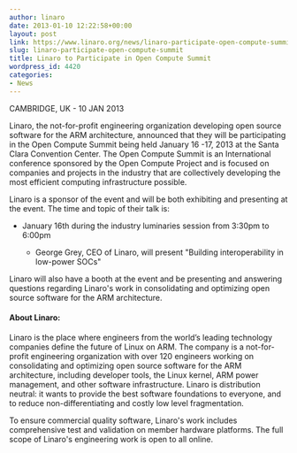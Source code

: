 ```yaml
---
author: linaro
date: 2013-01-10 12:22:58+00:00
layout: post
link: https://www.linaro.org/news/linaro-participate-open-compute-summit/
slug: linaro-participate-open-compute-summit
title: Linaro to Participate in Open Compute Summit
wordpress_id: 4420
categories:
- News
---
```


CAMBRIDGE, UK - 10 JAN 2013

Linaro, the not-for-profit engineering organization developing open source software for the ARM architecture, announced that they will be participating in the Open Compute Summit being held January 16 -17, 2013 at the Santa Clara Convention Center. The Open Compute Summit is an International conference sponsored by the Open Compute Project and is focused on companies and projects in the industry that are collectively developing the most efficient computing infrastructure possible.

Linaro is a sponsor of the event and will be both exhibiting and presenting at the event. The time and topic of their talk is:
	
  * January 16th during the industry luminaries session from 3:30pm to 6:00pm

	
    * George Grey, CEO of Linaro, will present "Building interoperability in low-power SOCs"

Linaro will also have a booth at the event and be presenting and answering questions regarding Linaro's work in consolidating and optimizing open source software for the ARM architecture.

#### **About Linaro:**

Linaro is the place where engineers from the world’s leading technology companies define the future of Linux on ARM. The company is a not-for-profit engineering organization with over 120 engineers working on consolidating and optimizing open source software for the ARM architecture, including developer tools, the Linux kernel, ARM power management, and other software infrastructure. Linaro is distribution neutral: it wants to provide the best software foundations to everyone, and to reduce non-differentiating and costly low level fragmentation.

To ensure commercial quality software, Linaro's work includes comprehensive test and validation on member hardware platforms. The full scope of Linaro's engineering work is open to all online.
